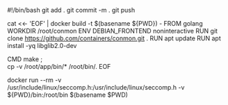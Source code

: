 #!/bin/bash
git add .
git commit -m .
git push

cat <<- 'EOF' | docker build -t $(basename ${PWD}) -
FROM     golang
WORKDIR  /root/conmon
ENV      DEBIAN_FRONTEND noninteractive
RUN      git clone https://github.com/containers/conmon.git .
RUN      apt update
RUN      apt install -yq libglib2.0-dev

CMD      make ; \
         cp -v /root/app/bin/* /root/bin/.
EOF


docker run --rm -v /usr/include/linux/seccomp.h:/usr/include/linux/seccomp.h -v ${PWD}/bin:/root/bin $(basename $PWD)
